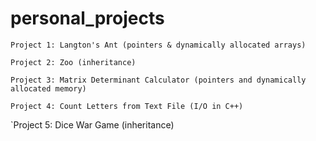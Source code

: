 # personal_projects

`Project 1: Langton's Ant (pointers & dynamically allocated arrays)`

`Project 2: Zoo (inheritance)`

`Project 3: Matrix Determinant Calculator (pointers and dynamically allocated memory)`

`Project 4: Count Letters from Text File (I/O in C++)`

`Project 5: Dice War Game (inheritance)
